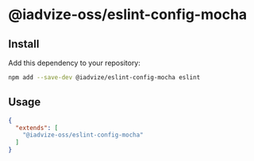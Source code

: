 # @iadvize-oss/eslint-config-mocha

## Install

Add this dependency to your repository:

```bash
npm add --save-dev @iadvize/eslint-config-mocha eslint
```

## Usage

```json
{
  "extends": [
    "@iadvize-oss/eslint-config-mocha"
  ]
}
```
